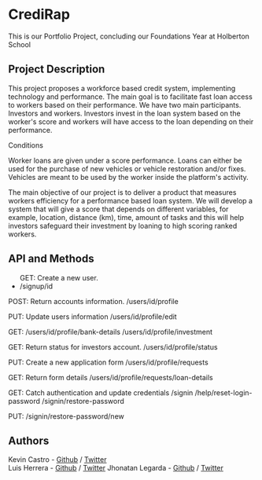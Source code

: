 # CrediRap

This is our Portfolio Project, concluding our Foundations Year at Holberton School

## Project Description

<p>This project proposes a workforce based credit system, implementing technology and performance. The main goal is to facilitate fast loan access to workers based on their performance. We have two main participants. Investors and workers. Investors invest in the loan system based on the worker's score and workers will have access to the loan depending on their performance.</p>

<p>Conditions</p>

<p>Worker loans are given under a score performance. Loans can either be used for the purchase of new vehicles or vehicle restoration and/or fixes. Vehicles are meant to be used by the worker inside the platform's activity.</p>

<p>The main objective of our project is to deliver a product that measures workers efficiency for a performance based loan system. We will develop a system that will give a score that depends on different variables, for example, location, distance (km), time, amount of tasks and this will help investors safeguard their investment by loaning to high scoring ranked workers.</p>

## API and Methods
 
<ul>GET: Create a new user.
    <li>/signup/id</li>
</ul>
POST: Return accounts information.
/users/id/profile

PUT: Update users information
/users/id/profile/edit

GET:
/users/id/profile/bank-details
/users/id/profile/investment

GET: Return status for investors account.
/users/id/profile/status

PUT: Create a new application form
/users/id/profile/requests

GET: Return form details
/users/id/profile/requests/loan-details

GET: Catch authentication and update credentials
/signin
/help/reset-login-password
/signin/restore-password

PUT:
/signin/restore-password/new


## Authors
Kevin Castro - [Github](https://github.com/KevinCastroP) / [Twitter](https://twitter.com/ccali_k)  
Luis Herrera - [Github](https://github.com/lh1008) / [Twitter](https://twitter.com/lh1008)
Jhonatan Legarda - [Github](https://github.com/steven-cruz) / [Twitter](https://twitter.com/JhonatanLegarda
)